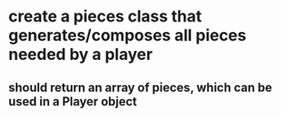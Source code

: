 # create a pieces class that generates/composes all pieces needed by a player
## should return an array of pieces, which can be used in a Player object